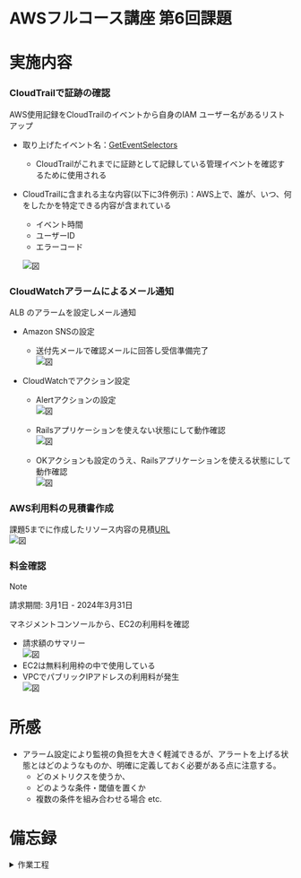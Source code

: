 # AWSフルコース講座 第6回課題

# 実施内容

### CloudTrailで証跡の確認

AWS使用記録をCloudTrailのイベントから自身のIAM ユーザー名があるリストアップ  

  - 取り上げたイベント名：[GetEventSelectors](https://docs.aws.amazon.com/ja_jp/awscloudtrail/latest/userguide/logging-management-events-with-cloudtrail.html)
    - CloudTrailがこれまでに証跡として記録している管理イベントを確認するために使用される

  - CloudTrailに含まれる主な内容\(以下に3件例示\)：AWS上で、誰が、いつ、何をしたかを特定できる内容が含まれている
    - イベント時間
    - ユーザーID
    - エラーコード

    ![図](images_lec6/Cloudtrail_GetEventSelectors1.PNG)  


### CloudWatchアラームによるメール通知

ALB のアラームを設定しメール通知
  - Amazon SNSの設定
    - 送付先メールで確認メールに回答し受信準備完了  
      ![図](images_lec6/SNS_subscription_UnHealthy_Confirmation.PNG)  

  - CloudWatchでアクション設定
    - Alertアクションの設定  
      ![図](images_lec6/CloudWatch-Unhealthy-status.PNG)  

    - Railsアプリケーションを使えない状態にして動作確認  
      ![図](images_lec6/CloudWatch_Status-OKtoALERT.PNG)  

    - OKアクションも設定のうえ、Railsアプリケーションを使える状態にして動作確認  
      ![図](images_lec6/CloudWatch_Status-ALERTtoOK.PNG)  


### AWS利用料の見積書作成

課題5までに作成したリソース内容の見積[URL](https://calculator.aws/#/estimate?id=82dfc620e4444961a2ac08790249d0c4fb957a1d)  
  ![図](images_lec6/AWS_Architecture.PNG)  


### 料金確認

> [!NOTE]  
> 請求期間: 3月1日 - 2024年3月31日  

マネジメントコンソールから、EC2の利用料を確認
  - 請求額のサマリー  
    ![図](images_lec6/CostSummary_240310.PNG)
  - EC2は無料利用枠の中で使用している
  - VPCでパブリックIPアドレスの利用料が発生  
    ![図](images_lec6/CostSummary_240310_detail_lined.PNG)  


# 所感

  - アラーム設定により監視の負担を大きく軽減できるが、アラートを上げる状態とはどのようなものか、明確に定義しておく必要がある点に注意する。
    - どのメトリクスを使うか、
    - どのような条件・閾値を置くか
    - 複数の条件を組み合わせる場合  etc.

# 備忘録

<details>
<summary> 作業工程 </summary>

- CloudTrail
  - CloudTrailの詳細情報  
    ![図](images_lec6/Cloudtrail_properties.PNG)  

  - イベントのリスト  
    ![図](images_lec6/Cloudtrail-list.PNG)  

  - JSON形式のイベントレコード  
    ![図](images_lec6/Cloudtrail_EventRecord-json.PNG)  


- Amazon SNS
  - トピック設定  
    ![図](images_lec6/SNS_topic1.PNG)  

  - メール通知の受け取り設定  
    ![図](images_lec6/SNS_subscription_UnHealthy.PNG)  

  - ALERT状態に遷移した時、OK状態に遷移した時、それぞれのトピックを用意  
    ![図](images_lec6/SNS-topics.PNG)  


- CloudWatch
  - Alertアクションの設定  
    ![図](images_lec6/CloudWatch_Select_Metrics.PNG)  
    ![図](images_lec6/CloudWatch_Select_Metrics_Action.PNG)  
    ![図](images_lec6/CloudWatch_Select_Metrics_Explanation.PNG)  
    ![図](images_lec6/CloudWatch_Select_Metrics_Threshold.PNG)  
    ![図](images_lec6/CloudWatch_Healthy-state.PNG)  

  - OKアクションの設定  
    ![図](images_lec6/CloudWatch_Select_Metrics_Action_Healthy.PNG)  
    ![図](images_lec6/CloudWatch-after-bootingApps.PNG)  

  - アラームの有効かと無効化  
    ![図](images_lec6/CloudWatch_Alarm-disable.PNG)  
    ![図](images_lec6/CloudWatch_Alarm-enable.PNG)  

  - EC2を起動していない場合の表示  
    ![図](images_lec6/TG-unused.PNG)  
    ![図](images_lec6/TG-unused-status.PNG)  


- AWS Pricing Calculator
  - 見積もるリソースの選択  
    ![図](images_lec6/AWS_Pricing_Calculator1.PNG)  

  - EC2見積り  
    ![図](images_lec6/AWS_Pricing_Calculator2.PNG)  
    ![図](images_lec6/AWS_Pricing_Calculator3.PNG)  
    ![図](images_lec6/AWS_Pricing_Calculator4.PNG)  

    - 参考：EC2仕様情報  
      ![図](images_lec6/EC2_properties1.PNG)  
      ![図](images_lec6/EC2_properties2.PNG)  
      ![図](images_lec6/EC2_Strage_Properties.PNG)  

  - RDS見積り  
    ![図](images_lec6/AWS_Pricing_Calculator5.PNG)  
    ![図](images_lec6/AWS_Pricing_Calculator6.PNG)  
    ![図](images_lec6/AWS_Pricing_Calculator7.PNG)  

    - 参考：RDS仕様情報  
      ![図](images_lec6/RDS_properties1.PNG)  
      ![図](images_lec6/RDS_properties2.PNG)  
      ![図](images_lec6/RDS_Security_Proxy.PNG)  

  - VPC見積り  
    ![図](images_lec6/AWS_Pricing_Calculator8.PNG)  
    ![図](images_lec6/AWS_Pricing_Calculator9.PNG)  

    - 参考：VPC仕様情報  
      ![図](images_lec6/VPC_properties1.PNG)  

  - S3見積り  
    ![図](images_lec6/AWS_Pricing_Calculator10.PNG)  
    ![図](images_lec6/AWS_Pricing_Calculator11.PNG)  

  - ALB見積り  
    ![図](images_lec6/AWS_Pricing_Calculator12.PNG)  
    ![図](images_lec6/AWS_Pricing_Calculator13.PNG)  
 
</details>
